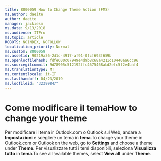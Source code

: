 ```yaml
---
title: 8000059 How to Change Theme Action (FMS)
ms.author: daeite
author: daeite
manager: jackiesm
ms.date: 9/13/2018
ms.audience: ITPro
ms.topic: article
ROBOTS: NOINDEX, NOFOLLOW
localization_priority: Normal
ms.custom: 8000059
ms.assetid: 90219a36-2d1c-4917-af91-0fcf693f659b
ms.openlocfilehash: fdfe600c07949e4d9b8c68a4211c10440aa6cc96
ms.sourcegitcommit: 9d78905c512192ffc4675468abd2efc5f2e4baf4
ms.translationtype: MT
ms.contentlocale: it-IT
ms.lasthandoff: 04/23/2019
ms.locfileid: "32399847"
---
```

# <a name="how-to-change-your-theme"></a><span data-ttu-id="f1271-102">Come modificare il tema</span><span class="sxs-lookup"><span data-stu-id="f1271-102">How to change your theme</span></span>

<span data-ttu-id="f1271-103">Per modificare il tema in Outlook.com o Outlook sul Web, andare a **Impostazioni** e scegliere un tema in **tema**.</span><span class="sxs-lookup"><span data-stu-id="f1271-103">To change your theme in Outlook.com or Outlook on the web, go to **Settings** and choose a theme under **Theme**.</span></span> <span data-ttu-id="f1271-104">Per visualizzare tutti i temi disponibili, seleziona **Visualizza tutto** in **tema**.</span><span class="sxs-lookup"><span data-stu-id="f1271-104">To see all available themes, select **View all** under **Theme**.</span></span> 
  

